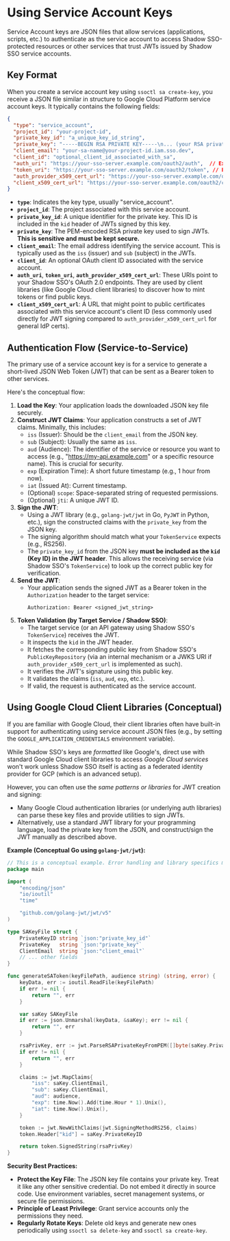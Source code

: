 # Using Service Account Keys

Service Account keys are JSON files that allow services (applications, scripts, etc.) to authenticate as the service account to access Shadow SSO-protected resources or other services that trust JWTs issued by Shadow SSO service accounts.

## Key Format

When you create a service account key using `ssoctl sa create-key`, you receive a JSON file similar in structure to Google Cloud Platform service account keys. It typically contains the following fields:

```json
{
  "type": "service_account",
  "project_id": "your-project-id",
  "private_key_id": "a_unique_key_id_string",
  "private_key": "-----BEGIN RSA PRIVATE KEY-----\n... (your RSA private key data) ...\n-----END RSA PRIVATE KEY-----\n",
  "client_email": "your-sa-name@your-project-id.iam.sso.dev",
  "client_id": "optional_client_id_associated_with_sa",
  "auth_uri": "https://your-sso-server.example.com/oauth2/auth",  // Example
  "token_uri": "https://your-sso-server.example.com/oauth2/token", // Example
  "auth_provider_x509_cert_url": "https://your-sso-server.example.com/oauth2/certs", // Example
  "client_x509_cert_url": "https://your-sso-server.example.com/oauth2/certs/your-sa-name@your-project-id.iam.sso.dev" // Example
}
```

-   **`type`**: Indicates the key type, usually "service_account".
-   **`project_id`**: The project associated with this service account.
-   **`private_key_id`**: A unique identifier for the private key. This ID is included in the `kid` header of JWTs signed by this key.
-   **`private_key`**: The PEM-encoded RSA private key used to sign JWTs. **This is sensitive and must be kept secure.**
-   **`client_email`**: The email address identifying the service account. This is typically used as the `iss` (issuer) and `sub` (subject) in the JWTs.
-   **`client_id`**: An optional OAuth client ID associated with the service account.
-   **`auth_uri`**, **`token_uri`**, **`auth_provider_x509_cert_url`**: These URIs point to your Shadow SSO's OAuth 2.0 endpoints. They are used by client libraries (like Google Cloud client libraries) to discover how to mint tokens or find public keys.
-   **`client_x509_cert_url`**: A URL that might point to public certificates associated with this service account's client ID (less commonly used directly for JWT signing compared to `auth_provider_x509_cert_url` for general IdP certs).

## Authentication Flow (Service-to-Service)

The primary use of a service account key is for a service to generate a short-lived JSON Web Token (JWT) that can be sent as a Bearer token to other services.

Here's the conceptual flow:

1.  **Load the Key**: Your application loads the downloaded JSON key file securely.
2.  **Construct JWT Claims**: Your application constructs a set of JWT claims. Minimally, this includes:
    *   `iss` (Issuer): Should be the `client_email` from the JSON key.
    *   `sub` (Subject): Usually the same as `iss`.
    *   `aud` (Audience): The identifier of the service or resource you want to access (e.g., "https://my-api.example.com" or a specific resource name). This is crucial for security.
    *   `exp` (Expiration Time): A short future timestamp (e.g., 1 hour from now).
    *   `iat` (Issued At): Current timestamp.
    *   (Optional) `scope`: Space-separated string of requested permissions.
    *   (Optional) `jti`: A unique JWT ID.
3.  **Sign the JWT**:
    *   Using a JWT library (e.g., `golang-jwt/jwt` in Go, `PyJWT` in Python, etc.), sign the constructed claims with the `private_key` from the JSON key.
    *   The signing algorithm should match what your `TokenService` expects (e.g., RS256).
    *   The `private_key_id` from the JSON key **must be included as the `kid` (Key ID) in the JWT header**. This allows the receiving service (via Shadow SSO's `TokenService`) to look up the correct public key for verification.
4.  **Send the JWT**:
    *   Your application sends the signed JWT as a Bearer token in the `Authorization` header to the target service:
        ```
        Authorization: Bearer <signed_jwt_string>
        ```
5.  **Token Validation (by Target Service / Shadow SSO)**:
    *   The target service (or an API gateway using Shadow SSO's `TokenService`) receives the JWT.
    *   It inspects the `kid` in the JWT header.
    *   It fetches the corresponding public key from Shadow SSO's `PublicKeyRepository` (via an internal mechanism or a JWKS URI if `auth_provider_x509_cert_url` is implemented as such).
    *   It verifies the JWT's signature using this public key.
    *   It validates the claims (`iss`, `aud`, `exp`, etc.).
    *   If valid, the request is authenticated as the service account.

## Using Google Cloud Client Libraries (Conceptual)

If you are familiar with Google Cloud, their client libraries often have built-in support for authenticating using service account JSON files (e.g., by setting the `GOOGLE_APPLICATION_CREDENTIALS` environment variable).

While Shadow SSO's keys are *formatted* like Google's, direct use with standard Google Cloud client libraries to access *Google Cloud services* won't work unless Shadow SSO itself is acting as a federated identity provider for GCP (which is an advanced setup).

However, you can often use the *same patterns or libraries* for JWT creation and signing:
-   Many Google Cloud authentication libraries (or underlying auth libraries) can parse these key files and provide utilities to sign JWTs.
-   Alternatively, use a standard JWT library for your programming language, load the private key from the JSON, and construct/sign the JWT manually as described above.

**Example (Conceptual Go using `golang-jwt/jwt`):**

```go
// This is a conceptual example. Error handling and library specifics may vary.
package main

import (
	"encoding/json"
	"io/ioutil"
	"time"

	"github.com/golang-jwt/jwt/v5"
)

type SAKeyFile struct {
	PrivateKeyID string `json:"private_key_id"`
	PrivateKey   string `json:"private_key"`
	ClientEmail  string `json:"client_email"`
	// ... other fields
}

func generateSAToken(keyFilePath, audience string) (string, error) {
	keyData, err := ioutil.ReadFile(keyFilePath)
	if err != nil {
		return "", err
	}

	var saKey SAKeyFile
	if err := json.Unmarshal(keyData, &saKey); err != nil {
		return "", err
	}

	rsaPrivKey, err := jwt.ParseRSAPrivateKeyFromPEM([]byte(saKey.PrivateKey))
	if err != nil {
		return "", err
	}

	claims := jwt.MapClaims{
		"iss": saKey.ClientEmail,
		"sub": saKey.ClientEmail,
		"aud": audience,
		"exp": time.Now().Add(time.Hour * 1).Unix(),
		"iat": time.Now().Unix(),
	}

	token := jwt.NewWithClaims(jwt.SigningMethodRS256, claims)
	token.Header["kid"] = saKey.PrivateKeyID

	return token.SignedString(rsaPrivKey)
}
```

**Security Best Practices:**
-   **Protect the Key File**: The JSON key file contains your private key. Treat it like any other sensitive credential. Do not embed it directly in source code. Use environment variables, secret management systems, or secure file permissions.
-   **Principle of Least Privilege**: Grant service accounts only the permissions they need.
-   **Regularly Rotate Keys**: Delete old keys and generate new ones periodically using `ssoctl sa delete-key` and `ssoctl sa create-key`.
